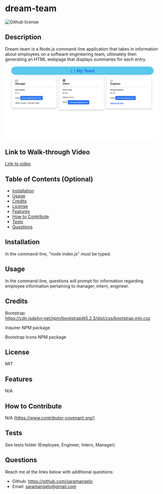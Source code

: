 # dream-team 
![Github license](https://img.shields.io/static/v1?label=License&message=MIT&color=brightgreen)

## Description 
Dream-team is a Node.js command-line application that takes in information about employees on a software engineering team, ultimately then generating an HTML webpage that displays summaries for each entry.

![dream_team_ss.png](./assets/images/dream_team_ss.png)

## Link to Walk-through Video
[Link to video](https://drive.google.com/file/d/1qc7LI9Pj9BVRlysoKzma6Xcr5L7FUdDR/view)
  
## Table of Contents (Optional)
    
- [Installation](#installation)
- [Usage](#usage)
- [Credits](#credits)
- [License](#license)
- [Features](#features)
- [How to Contribute](#how-to-contribute)
- [Tests](#tests)
- [Questions](#questions)
  
## Installation
In the command-line, "node index.js" must be typed. 
  
  
## Usage
In the command-line, questions will prompt for information regarding employee information pertaining to manager, intern, engineer.
   
  
## Credits
Bootstrap:  https://cdn.jsdelivr.net/npm/bootstrap@5.2.3/dist/css/bootstrap.min.css

Inquirer NPM package

Bootstrap Icons NPM package
  
## License
MIT


## Features
N/A


## How to Contribute
N/A
(https://www.contributor-covenant.org/)
  

## Tests
See tests folder (Employee, Engineer, Intern, Manager)
  

## Questions
Reach me at the links below with additional questions:
- Github: https://github.com/saramangelo
- Email: saramangelo@gmail.com
